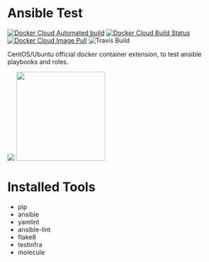 # Ansible Test

[![Docker Cloud Automated build](https://img.shields.io/docker/cloud/automated/kubecloudsas/docker-ansible-test.svg?style=flat)](https://hub.docker.com/r/kubecloudsas/docker-ansible-test/builds)
[![Docker Cloud Build Status](https://img.shields.io/docker/cloud/build/kubecloudsas/docker-ansible-test.svg?style=flat)](https://hub.docker.com/r/kubecloudsas/docker-ansible-test/builds)
[![Docker Cloud Image Pull](https://img.shields.io/docker/pulls/kubecloudsas/docker-ansible-test.svg?style=flat)](https://hub.docker.com/r/kubecloudsas/docker-ansible-test)
![Travis Build](https://img.shields.io/travis/kube-cloud/docker-ansible-test.svg?style=flat)

CentOS/Ubuntu official docker container extension, to test ansible playbooks and roles.

[![](https://kube-cloud.com/images/branding/logo/kubecloud-logo-single_writing_horizontal_color_300x112px.png)](https://www.kube-cloud.com/)
<img width="200" src="https://getvectorlogo.com/wp-content/uploads/2019/01/red-hat-ansible-vector-logo.png">  

# Installed Tools

* pip
* ansible
* yamlint
* ansible-lint
* flake8
* testinfra
* molecule
